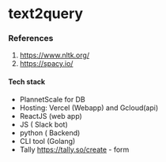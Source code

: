 # text2query

### References

1. https://www.nltk.org/
2. https://spacy.io/


#### Tech stack
- PlannetScale for DB
- Hosting: Vercel (Webapp) and Gcloud(api)
- ReactJS (web app)
- JS ( Slack bot)
- python ( Backend)
- CLI tool (Golang)
- Tally https://tally.so/create - form